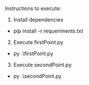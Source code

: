 Instructions to execute: 

1. Install dependencies
- pip install -r requeriments.txt

2. Execute firstPoint.py
- py .\firstPoint.py

3. Execute secondPoint.py
- py .\secondPoint.py
